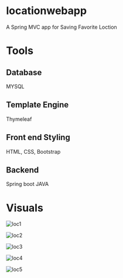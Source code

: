 # locationwebapp
A Spring MVC app for Saving Favorite Loction

# Tools
## Database 
MYSQL

## Template Engine
Thymeleaf

## Front end Styling
HTML, CSS, Bootstrap

## Backend 
Spring boot JAVA

# Visuals

![loc1](https://user-images.githubusercontent.com/71092412/138884497-e25dbf8b-2fcc-4e75-bba7-35db0eaf8199.PNG)

![loc2](https://user-images.githubusercontent.com/71092412/138884511-17c736f8-7f7c-412b-8ed9-7611437cf36f.PNG)

![loc3](https://user-images.githubusercontent.com/71092412/138884517-92aedd3c-40c7-4567-ac92-5f634ea37c82.PNG)


![loc4](https://user-images.githubusercontent.com/71092412/138884932-9af6aa30-a50e-4e61-b970-087be7b3a32d.PNG)

![loc5](https://user-images.githubusercontent.com/71092412/138884948-6c1314ee-420b-45a3-9d82-0da947273ffb.PNG)




